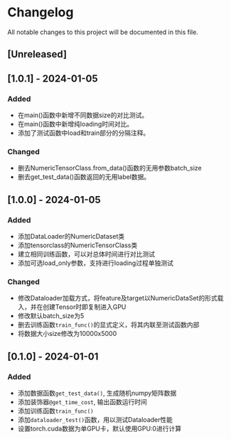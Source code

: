 # Changelog

All notable changes to this project will be documented in this file.

## [Unreleased]

## [1.0.1] - 2024-01-05

### Added

* 在main()函数中新增不同数据size的对比测试。
* 在main()函数中新增纯loading时间对比。
* 添加了测试函数中load和train部分的分隔注释。

### Changed

* 删去NumericTensorClass.from_data()函数的无用参数batch_size
* 删去get_test_data()函数返回的无用label数据。

## [1.0.0] - 2024-01-05

### Added

* 添加DataLoader的NumericDataset类
* 添加tensorclass的NumericTensorClass类
* 建立相同训练函数，可以对总体时间进行对比测试
* 添加可选load_only参数，支持进行loading过程单独测试

### Changed

* 修改Dataloader加载方式，将feature及target以NumericDataSet的形式载入，并在创建Tensor时即复制进入GPU
* 修改默认batch_size为5
* 删去训练函数`train_func()`的显式定义，将其内联至测试函数内部
* 将数据大小size修改为10000x5000



## [0.1.0] - 2024-01-01

### Added

* 添加数据函数`get_test_data()`, 生成随机numpy矩阵数据
* 添加装饰器`@get_time_cost`, 输出函数运行时间
* 添加训练函数`train_func()`
* 添加`dataloader_test()`函数，用以测试Dataloader性能
* 设置torch.cuda数据为单GPU卡，默认使用GPU:0进行计算
